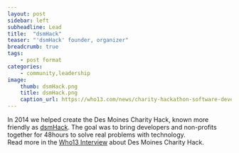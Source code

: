 ```yaml
---
layout: post
sidebar: left
subheadline: Lead
title:  "dsmHack"
teaser: "'dsmHack' founder, organizer"
breadcrumb: true
tags:
    - post format
categories:
    - community,leadership
image:
    thumb: dsmHack.png
    title: dsmHack.png
    caption_url: https://who13.com/news/charity-hackathon-software-developers-to-help-non-profits/
---
```

In 2014 we helped create the Des Moines Charity Hack, known more friendly as <a href='https://dsmhack.org/' target='new'>dsmHack</a>. 
The goal was to bring developers and non-profits together for 48hours to solve real problems with technology.  
Read more in the <a href='https://who13.com/news/charity-hackathon-software-developers-to-help-non-profits/' target='new'>Who13 Interview</a> about Des Moines Charity Hack.



